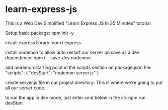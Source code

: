 # learn-express-js
This is a Web Dev Simplified "Learn Express JS In 35 Minutes" tutorial


Setup basic package:
npm init -y

install express library:
npm i express

install nodemon to allow auto restart our server on save as a dev dependency:
npm i --save-dev nodemon

add nodemon starting point in the scripts section on package.json file:
 "scripts": {
    "devStart": "nodemon server.js"
  }

create server.js file in our project directory:
This is where we're going to put all our server code.

to run the app in dev mode, just enter cmd below in the cli:
npm run devStart

